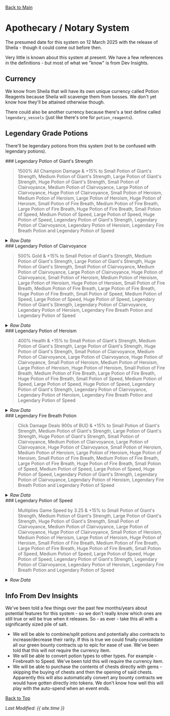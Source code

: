 [Back to Main](index.md)

# Apothecary / Notary System

The presumed date for this system on 12 March 2025 with the release of Sheila - though it could come out before then.

Very little is known about this system at present. We have a few references in the definitions - but most of what we "know" is from Dev Insights.

## Currency

We know from Sheila that will have its own unique currency called Potion Reagents because Sheila will scavenge them from bosses. We don't yet know how they'll be attained otherwise though.

There could also be another currency because there's a text define called `legendary_vessels` (just like there's one for `potion_reagents`).

## Legendary Grade Potions

There'll be legendary potions from this system (not to be confused with legendary potions).

<div markdown="1" class="abilityBorder"><div markdown="1" class="abilityBorderInner">
### Legendary Potion of Giant's Strength  

> 1500% All Champion Damage & +15% to Small Potion of Giant's Strength, Medium Potion of Giant's Strength, Large Potion of Giant's Strength, Huge Potion of Giant's Strength, Small Potion of Clairvoyance, Medium Potion of Clairvoyance, Large Potion of Clairvoyance, Huge Potion of Clairvoyance, Small Potion of Heroism, Medium Potion of Heroism, Large Potion of Heroism, Huge Potion of Heroism, Small Potion of Fire Breath, Medium Potion of Fire Breath, Large Potion of Fire Breath, Huge Potion of Fire Breath, Small Potion of Speed, Medium Potion of Speed, Large Potion of Speed, Huge Potion of Speed, Legendary Potion of Giant's Strength, Legendary Potion of Clairvoyance, Legendary Potion of Heroism, Legendary Fire Breath Potion and Legendary Potion of Speed

<details><summary><em>Raw Data</em></summary>
<p>
<pre>
{
    "id": 2164,
    "name": "Legendary Potion of Giant's Strength",
    "description": "A transparent potion in which floats the sliver of a giant's fingernail.",
    "effect": "effect_def,2264",
    "rarity": 5,
    "duration": 0,
    "graphic_id": 1,
    "odds": 0,
    "properties": {
        "inventory_graphic_id": 1,
        "name_plural": "Legendary Potions of Giant's Strength",
        "override_base_effect_key": "global_dps_multiplier_mult"
    },
    "tags": ""
}
</pre>
</p>
</details>
</div></div>
<div markdown="1" class="abilityBorder"><div markdown="1" class="abilityBorderInner">
### Legendary Potion of Clairvoyance  

> 500% Gold & +15% to Small Potion of Giant's Strength, Medium Potion of Giant's Strength, Large Potion of Giant's Strength, Huge Potion of Giant's Strength, Small Potion of Clairvoyance, Medium Potion of Clairvoyance, Large Potion of Clairvoyance, Huge Potion of Clairvoyance, Small Potion of Heroism, Medium Potion of Heroism, Large Potion of Heroism, Huge Potion of Heroism, Small Potion of Fire Breath, Medium Potion of Fire Breath, Large Potion of Fire Breath, Huge Potion of Fire Breath, Small Potion of Speed, Medium Potion of Speed, Large Potion of Speed, Huge Potion of Speed, Legendary Potion of Giant's Strength, Legendary Potion of Clairvoyance, Legendary Potion of Heroism, Legendary Fire Breath Potion and Legendary Potion of Speed

<details><summary><em>Raw Data</em></summary>
<p>
<pre>
{
    "id": 2165,
    "name": "Legendary Potion of Clairvoyance",
    "description": "An eyeball bobs in this yellowish potion.",
    "effect": "effect_def,2265",
    "rarity": 5,
    "duration": 0,
    "graphic_id": 1,
    "odds": 0,
    "properties": {
        "inventory_graphic_id": 1,
        "name_plural": "Legendary Potions of Clairvoyance",
        "override_base_effect_key": "gold_multiplier_mult"
    },
    "tags": ""
}
</pre>
</p>
</details>
</div></div>
<div markdown="1" class="abilityBorder"><div markdown="1" class="abilityBorderInner">
### Legendary Potion of Heroism  

> 400% Health & +15% to Small Potion of Giant's Strength, Medium Potion of Giant's Strength, Large Potion of Giant's Strength, Huge Potion of Giant's Strength, Small Potion of Clairvoyance, Medium Potion of Clairvoyance, Large Potion of Clairvoyance, Huge Potion of Clairvoyance, Small Potion of Heroism, Medium Potion of Heroism, Large Potion of Heroism, Huge Potion of Heroism, Small Potion of Fire Breath, Medium Potion of Fire Breath, Large Potion of Fire Breath, Huge Potion of Fire Breath, Small Potion of Speed, Medium Potion of Speed, Large Potion of Speed, Huge Potion of Speed, Legendary Potion of Giant's Strength, Legendary Potion of Clairvoyance, Legendary Potion of Heroism, Legendary Fire Breath Potion and Legendary Potion of Speed

<details><summary><em>Raw Data</em></summary>
<p>
<pre>
{
    "id": 2166,
    "name": "Legendary Potion of Heroism",
    "description": "The blue liquid in this potion bubbles and steams as if boiling.",
    "effect": "effect_def,2266",
    "rarity": 5,
    "duration": 0,
    "graphic_id": 1,
    "odds": 0,
    "properties": {
        "inventory_graphic_id": 1,
        "name_plural": "Legendary Potions of Heroism",
        "override_base_effect_key": "health_mult"
    },
    "tags": ""
}
</pre>
</p>
</details>
</div></div>
<div markdown="1" class="abilityBorder"><div markdown="1" class="abilityBorderInner">
### Legendary Fire Breath Potion  

> Click Damage Deals 900s of BUD & +15% to Small Potion of Giant's Strength, Medium Potion of Giant's Strength, Large Potion of Giant's Strength, Huge Potion of Giant's Strength, Small Potion of Clairvoyance, Medium Potion of Clairvoyance, Large Potion of Clairvoyance, Huge Potion of Clairvoyance, Small Potion of Heroism, Medium Potion of Heroism, Large Potion of Heroism, Huge Potion of Heroism, Small Potion of Fire Breath, Medium Potion of Fire Breath, Large Potion of Fire Breath, Huge Potion of Fire Breath, Small Potion of Speed, Medium Potion of Speed, Large Potion of Speed, Huge Potion of Speed, Legendary Potion of Giant's Strength, Legendary Potion of Clairvoyance, Legendary Potion of Heroism, Legendary Fire Breath Potion and Legendary Potion of Speed

<details><summary><em>Raw Data</em></summary>
<p>
<pre>
{
    "id": 2167,
    "name": "Legendary Fire Breath Potion",
    "description": "The orange liquid in this vial flickers and smoke fills the top of the container.",
    "effect": "effect_def,2267",
    "rarity": 5,
    "duration": 0,
    "graphic_id": 1,
    "odds": 0,
    "properties": {
        "inventory_graphic_id": 1,
        "name_plural": "Legendary Fire Breath Potions",
        "override_base_effect_key": "click_damage_seconds_global_dps"
    },
    "tags": ""
}
</pre>
</p>
</details>
</div></div>
<div markdown="1" class="abilityBorder"><div markdown="1" class="abilityBorderInner">
### Legendary Potion of Speed  

> Multiplies Game Speed by 3.25 & +15% to Small Potion of Giant's Strength, Medium Potion of Giant's Strength, Large Potion of Giant's Strength, Huge Potion of Giant's Strength, Small Potion of Clairvoyance, Medium Potion of Clairvoyance, Large Potion of Clairvoyance, Huge Potion of Clairvoyance, Small Potion of Heroism, Medium Potion of Heroism, Large Potion of Heroism, Huge Potion of Heroism, Small Potion of Fire Breath, Medium Potion of Fire Breath, Large Potion of Fire Breath, Huge Potion of Fire Breath, Small Potion of Speed, Medium Potion of Speed, Large Potion of Speed, Huge Potion of Speed, Legendary Potion of Giant's Strength, Legendary Potion of Clairvoyance, Legendary Potion of Heroism, Legendary Fire Breath Potion and Legendary Potion of Speed

<details><summary><em>Raw Data</em></summary>
<p>
<pre>
{
    "id": 2168,
    "name": "Legendary Potion of Speed",
    "description": "This potion's yellow fluid is streaked with black and swirls on its own.",
    "effect": "effect_def,2268",
    "rarity": 5,
    "duration": 0,
    "graphic_id": 1,
    "odds": 0,
    "properties": {
        "inventory_graphic_id": 1,
        "name_plural": "Legendary Potions of Speed",
        "override_base_effect_key": "time_scale"
    },
    "tags": ""
}
</pre>
</p>
</details>
</div></div>

## Info From Dev Insights

We've been told a few things over the past few months/years about potential features for this system - so we don't really know which ones are still true or will be true when it releases. So - as ever - take this all with a significantly sized pile of salt.

- We will be able to combine/split potions and potentially also contracts to increase/decrease their rarity. If this is true we could finally consolidate all our green bounty contracts up to epic for ease of use. We've been told that this will not require the currency item.
- We will be able to convert potion types to other types. For example - Firebreath to Speed. We've been told this will require the currency item.
- We will be able to purchase the contents of chests directly with gems - skipping the buying of chests and then the opening of said chests. Apparently this will also automatically convert any bounty contracts we would have gotten directly into tokens. We don't know how well this will play with the auto-spend when an event ends.

[Back to Top](#top)

*Last Modified: {{ site.time }}*